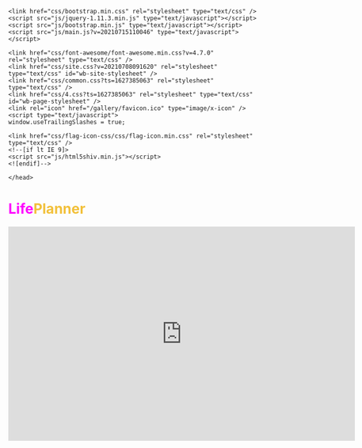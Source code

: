 
<!DOCTYPE html>
<html lang="en">
<head>
	<meta http-equiv="content-type" content="text/html; charset=utf-8" />
	<title>Request for an offer - 30SEC</title>
	<base href="https://nizath.com/" />
			<meta name="viewport" content="width=device-width, initial-scale=1" />
		<meta name="description" content="" />
	<meta name="keywords" content="" />
		<!-- Facebook Open Graph -->
	<meta property="og:title" content="Request for an offer - 30SEC" />
	<meta property="og:description" content="" />
	<meta property="og:image" content="" />
	<meta property="og:type" content="article" />
	<meta property="og:url" content="https://nizath.com/" />
	<!-- Facebook Open Graph end -->
		
	<link href="css/bootstrap.min.css" rel="stylesheet" type="text/css" />
	<script src="js/jquery-1.11.3.min.js" type="text/javascript"></script>
	<script src="js/bootstrap.min.js" type="text/javascript"></script>
	<script src="js/main.js?v=20210715110046" type="text/javascript"></script>

	<link href="css/font-awesome/font-awesome.min.css?v=4.7.0" rel="stylesheet" type="text/css" />
	<link href="css/site.css?v=20210708091620" rel="stylesheet" type="text/css" id="wb-site-stylesheet" />
	<link href="css/common.css?ts=1627385063" rel="stylesheet" type="text/css" />
	<link href="css/4.css?ts=1627385063" rel="stylesheet" type="text/css" id="wb-page-stylesheet" />
	<link rel="icon" href="/gallery/favicon.ico" type="image/x-icon" />
	<script type="text/javascript">
	window.useTrailingSlashes = true;
</script>
	
	<link href="css/flag-icon-css/css/flag-icon.min.css" rel="stylesheet" type="text/css" />	
	<!--[if lt IE 9]>
	<script src="js/html5shiv.min.js"></script>
	<![endif]-->

	</head>


<body class="site  " ><div class="root"><div class="vbox wb_container" id="wb_header">
	
<div id="wb_cs_row_1" class="wb-cs-row wb_cont_outer_rel"><div id="wb_cs_col_2" class="wb-cs-col"><div id="wb_element_instance6" class="wb_element wb_element_shape wb-cs-elem" data-plugin="Shape"><div class="wb-elm-ch-wrp"><div id="wb_cs_row_3" class="wb-cs-row"><div id="wb_element_instance7" class="wb_element wb_element_shape wb-cs-elem" data-plugin="Shape"><div class="wb-elm-ch-wrp"><div id="wb_cs_row_4" class="wb-cs-row"><div id="wb_element_instance5" class="wb_element wb_element_shape wb-cs-elem" data-plugin="Shape"><a class="wb_shp"></a></div><div class="wb-cs-clear"></div></div><div class="wb-cs-clear"></div></div><a class="wb_shp"></a></div><div class="wb-cs-clear"></div></div><div class="wb-cs-clear"></div></div><a class="wb_shp"></a></div></div><div class="wb-cs-clear"></div></div><div id="wb_cs_row_5" class="wb-cs-row"><div id="wb_cs_col_6" class="wb-cs-col"><div id="wb_element_instance3" class="wb_element wb_element_shape wb-cs-elem" data-plugin="Shape"><div class="wb-elm-ch-wrp"><div id="wb_cs_row_7" class="wb-cs-row"><div id="wb_cs_col_8" class="wb-cs-col"><div id="wb_element_instance4" class="wb_element wb_text_element wb-cs-elem" data-plugin="TextArea" style=" line-height: normal;"><h1 class="wb-stl-custom1" style="text-align: left;"><span style="color:rgba(255,0,255,1);">Life</span><span style="color:rgba(242,192,58,1);">Planner</span></h1>
</div></div><div class="wb-cs-clear"></div></div><div id="wb_cs_row_9" class="wb-cs-row"><div id="wb_cs_col_10" class="wb-cs-col"><div id="wb_element_instance2" class="wb_element wb_element_shape wb-cs-elem" data-plugin="Shape"><a href="" title="30SEC" class="wb_shp"></a></div></div><div class="wb-cs-clear"></div></div><div id="wb_cs_row_11" class="wb-cs-row"><div id="wb_cs_col_12" class="wb-cs-col"><div id="wb_element_instance1" class="wb_element wb-cs-elem" data-plugin="CustomHtml" style=" min-height: 0;"><div style="position: relative; float: left; width: 100%; clear: both;"><iframe width="700" height="433" seamless frameborder="0" scrolling="no" src="https://docs.google.com/spreadsheets/d/e/2PACX-1vTbMACbrLgf2ppfT2DrtgOHuWj4H6QkgIwOA-BBnY_kz_j5vvtLgRGRptkkEX5HX7ZksDCeWh7y-flI/pubchart?oid=1438612738&amp;format=interactive"></iframe><script type="text/javascript"> $(function() { var el = $("#wb_element_instance1"), elCont = el.children("div:first"), currH = null, lastH = null, func = null; setInterval(func = function() { currH = elCont.outerHeight(); if (lastH != currH) { lastH = currH; el.css("height", currH + "px"); window.applyModeAutoHeight(true); } }, 1000); func(); });</script></div></div></div><div class="wb-cs-clear"></div></div><div class="wb-cs-clear"></div></div><a class="wb_shp"></a></div></div><div id="wb_cs_col_13" class="wb-cs-col wb-cs-right"><div id="wb_element_instance0" class="wb_element wb-cs-elem" data-plugin="CustomHtml" style=""><div style="height: 100%;"><script samesite="None; Secure" src="https://static.landbot.io/landbot-3/landbot-3.0.0.js"></script><script>
  var myLandbot = new Landbot.Livechat({
    configUrl: 'https://chats.landbot.io/v3/H-962054-V8PSAF8WHSZ9DZ45/index.json',
  });
</script></div></div></div><div class="wb-cs-clear"></div></div><div id="wb_cs_row_14_wrp" class="wb_cont_inner_rel"><div id="wb_cs_row_14" class="wb-cs-row"></div><div class="wb-cs-clear"></div></div></div>
<div class="vbox wb_container" id="wb_main">
	
<div id="wb_cs_row_15" class="wb-cs-row wb_cont_outer_rel"><div id="wb_cs_col_16" class="wb-cs-col"><div id="wb_element_instance195" class="wb_element wb_element_shape wb-cs-elem" data-plugin="Shape"><div class="wb-elm-ch-wrp"><div id="wb_cs_row_17" class="wb-cs-row"><div id="wb_element_instance196" class="wb_element wb_element_shape wb-cs-elem" data-plugin="Shape"><div class="wb-elm-ch-wrp"><div id="wb_cs_row_18" class="wb-cs-row"><div id="wb_element_instance191" class="wb_element wb_element_picture wb-cs-elem" data-plugin="Picture" title="logo"><span style="background-image: url('gallery_gen/1d778e9a2d2d9be0d6857a2decde4900.svg');" data-original-width="1555.02" data-original-height="294.49"></span></div><div class="wb-cs-clear"></div></div><div class="wb-cs-clear"></div></div><a class="wb_shp"></a></div><div id="wb_element_instance194" class="wb_element wb_element_shape wb-cs-elem" data-plugin="Shape"><a class="wb_shp"></a></div><div class="wb-cs-clear"></div></div><div class="wb-cs-clear"></div></div><a class="wb_shp"></a></div></div><div class="wb-cs-clear"></div></div><div id="wb_cs_row_19_wrp" class="wb_cont_inner_rel"><div id="wb_cs_row_19" class="wb-cs-row auto-height2"><div id="wb_cs_col_20" class="wb-cs-col"><div id="wb_cs_row_21" class="wb-cs-row"><div id="wb_cs_col_22" class="wb-cs-col"><div id="wb_element_instance8" class="wb_element wb_text_element wb-cs-elem" data-plugin="TextArea" style=" line-height: normal;"><p class="wb-stl-custom17">
<span class="wb-stl-custom18"> Name and surname</span><span class="wb-stl-custom19">*</span><span class="wb-stl-custom18"><br></span></p></div></div><div class="wb-cs-clear"></div></div><div id="wb_cs_row_23" class="wb-cs-row"><div id="wb_cs_col_24" class="wb-cs-col"><div id="wb_element_instance9" class="wb_element wb_element_shape wb-cs-elem" data-plugin="Shape"><a class="wb_shp"></a></div></div><div class="wb-cs-clear"></div></div></div><div id="wb_cs_col_25" class="wb-cs-col"><div id="wb_cs_row_26" class="wb-cs-row"><div id="wb_cs_col_27" class="wb-cs-col"><div id="wb_element_instance10" class="wb_element wb_text_element wb-cs-elem" data-plugin="TextArea" style=" line-height: normal;"><p class="wb-stl-custom17">
<span class="wb-stl-custom18"> Company</span><span class="wb-stl-custom19">*</span><span class="wb-stl-custom18"><br></span></p></div></div><div class="wb-cs-clear"></div></div><div id="wb_cs_row_28" class="wb-cs-row"><div id="wb_cs_col_29" class="wb-cs-col"><div id="wb_element_instance11" class="wb_element wb_element_shape wb-cs-elem" data-plugin="Shape"><a class="wb_shp"></a></div></div><div class="wb-cs-clear"></div></div></div><div class="wb-cs-clear"></div></div><div class="wb-cs-clear"></div></div><div id="wb_cs_row_30" class="wb-cs-row"><div id="wb_cs_col_31" class="wb-cs-col"><div id="wb_element_instance12" class="wb_element wb_text_element wb-cs-elem" data-plugin="TextArea" style=" line-height: normal;"><p class="wb-stl-custom17">
<span class="wb-stl-custom18"> Phone</span><span class="wb-stl-custom19">*</span><span class="wb-stl-custom18"><br></span></p></div></div><div id="wb_cs_col_32" class="wb-cs-col"><div id="wb_element_instance14" class="wb_element wb_text_element wb-cs-elem" data-plugin="TextArea" style=" line-height: normal;"><p class="wb-stl-custom17">
<span class="wb-stl-custom18"> Email</span><span class="wb-stl-custom19">*</span><span class="wb-stl-custom18"><br></span></p></div></div><div class="wb-cs-clear"></div></div><div id="wb_cs_row_33" class="wb-cs-row auto-height"><div id="wb_cs_col_34" class="wb-cs-col"><div id="wb_element_instance13" class="wb_element wb_element_shape wb-cs-elem" data-plugin="Shape"><a class="wb_shp"></a></div></div><div id="wb_cs_col_35" class="wb-cs-col"><div id="wb_element_instance15" class="wb_element wb_element_shape wb-cs-elem" data-plugin="Shape"><a class="wb_shp"></a></div></div><div class="wb-cs-clear"></div></div><div id="wb_cs_row_36" class="wb-cs-row"><div id="wb_cs_col_37" class="wb-cs-col"><div id="wb_element_instance16" class="wb_element wb_text_element wb-cs-elem" data-plugin="TextArea" style=" line-height: normal;"><p class="wb-stl-custom17">
<span class="wb-stl-custom18"> Message<br></span></p></div></div><div class="wb-cs-clear"></div></div><div id="wb_cs_row_38" class="wb-cs-row"><div id="wb_cs_col_39" class="wb-cs-col"><div id="wb_element_instance17" class="wb_element wb_element_shape wb-cs-elem" data-plugin="Shape"><a class="wb_shp"></a></div></div><div class="wb-cs-clear"></div></div><div id="wb_cs_row_40" class="wb-cs-row"><div id="wb_cs_col_41" class="wb-cs-col"><div id="wb_element_instance18" class="wb_element wb-cs-elem" data-plugin="Button"><a class="wb_button"><span>Send a request</span></a></div></div><div class="wb-cs-clear"></div></div><div id="wb_cs_row_42" class="wb-cs-row wb_cont_outer_rel"><div id="wb_cs_col_43" class="wb-cs-col"><div id="wb_element_instance192" class="wb_element wb_element_shape wb-cs-elem" data-plugin="Shape"><div class="wb-elm-ch-wrp"><div id="wb_cs_row_44" class="wb-cs-row"><div id="wb_element_instance193" class="wb_element wb_element_picture wb-cs-elem" data-plugin="Picture" title="logo"><span style="background-image: url('gallery_gen/1d778e9a2d2d9be0d6857a2decde4900.svg');" data-original-width="1555.02" data-original-height="294.49"></span></div><div class="wb-cs-clear"></div></div><div class="wb-cs-clear"></div></div><a class="wb_shp"></a></div></div><div class="wb-cs-clear"></div></div><div id="wb_cs_row_45" class="wb-cs-row"><div id="wb_cs_col_46" class="wb-cs-col"><div id="wb_element_instance169" class="wb_element wb_element_picture wb-cs-elem" data-plugin="Picture" title="cloud"><img alt="cloud" src="gallery_gen/2507abc61ea35a0b4d9a9d36bb68f4e5.png" data-original-width="248" data-original-height="125"></div></div><div id="wb_cs_col_47" class="wb-cs-col"><div id="wb_cs_row_48" class="wb-cs-row auto-height"><div id="wb_cs_col_49" class="wb-cs-col"><div id="wb_element_instance86" class="wb_element wb_element_shape wb-cs-elem" data-plugin="Shape"><div class="wb-elm-ch-wrp"><div id="wb_cs_row_50" class="wb-cs-row"><div id="wb_cs_col_51" class="wb-cs-col"><div id="wb_element_instance98" class="wb_element wb_element_shape wb-cs-elem" data-plugin="Shape"><div class="wb-elm-ch-wrp"><div id="wb_cs_row_52" class="wb-cs-row"><div id="wb_cs_col_53" class="wb-cs-col"><div id="wb_element_instance113" class="wb_element wb_element_shape wb-cs-elem" data-plugin="Shape"><a class="wb_shp"></a></div></div><div class="wb-cs-clear"></div></div><div class="wb-cs-clear"></div></div><a class="wb_shp"></a></div></div><div class="wb-cs-clear"></div></div><div class="wb-cs-clear"></div></div><a class="wb_shp"></a></div></div><div id="wb_cs_col_54" class="wb-cs-col"><div id="wb_element_instance134" class="wb_element wb_element_shape wb-cs-elem" data-plugin="Shape"><a class="wb_shp"></a></div></div><div class="wb-cs-clear"></div></div></div><div id="wb_cs_col_55" class="wb-cs-col"><div id="wb_cs_row_56" class="wb-cs-row auto-height"><div id="wb_cs_col_57" class="wb-cs-col"><div id="wb_element_instance45" class="wb_element wb_element_shape wb-cs-elem" data-plugin="Shape"><a class="wb_shp"></a></div></div><div id="wb_cs_col_58" class="wb-cs-col"><div id="wb_element_instance95" class="wb_element wb_element_shape wb-cs-elem" data-plugin="Shape"><a class="wb_shp"></a></div></div><div class="wb-cs-clear"></div></div></div><div id="wb_cs_col_59" class="wb-cs-col"><div id="wb_cs_row_60" class="wb-cs-row auto-height"><div id="wb_cs_col_61" class="wb-cs-col"><div id="wb_element_instance150" class="wb_element wb_element_shape wb-cs-elem" data-plugin="Shape"><a class="wb_shp"></a></div></div><div id="wb_cs_col_62" class="wb-cs-col"><div id="wb_element_instance156" class="wb_element wb_element_shape wb-cs-elem" data-plugin="Shape"><a class="wb_shp"></a></div></div><div class="wb-cs-clear"></div></div></div><div id="wb_cs_col_63" class="wb-cs-col"><div id="wb_cs_row_64" class="wb-cs-row auto-height"><div id="wb_cs_col_65" class="wb-cs-col"><div id="wb_element_instance33" class="wb_element wb_element_shape wb-cs-elem" data-plugin="Shape"><a class="wb_shp"></a></div></div><div id="wb_cs_col_66" class="wb-cs-col"><div id="wb_element_instance137" class="wb_element wb_element_shape wb-cs-elem" data-plugin="Shape"><a class="wb_shp"></a></div></div><div class="wb-cs-clear"></div></div></div><div id="wb_cs_col_67" class="wb-cs-col"><div id="wb_cs_row_68" class="wb-cs-row auto-height"><div id="wb_cs_col_69" class="wb-cs-col"><div id="wb_element_instance97" class="wb_element wb_element_shape wb-cs-elem" data-plugin="Shape"><a class="wb_shp"></a></div></div><div id="wb_cs_col_70" class="wb-cs-col"><div id="wb_element_instance78" class="wb_element wb_element_shape wb-cs-elem" data-plugin="Shape"><div class="wb-elm-ch-wrp"><div id="wb_cs_row_71" class="wb-cs-row"><div id="wb_cs_col_72" class="wb-cs-col"><div id="wb_element_instance129" class="wb_element wb_element_shape wb-cs-elem" data-plugin="Shape"><div class="wb-elm-ch-wrp"><div id="wb_cs_row_73" class="wb-cs-row"><div id="wb_cs_col_74" class="wb-cs-col"><div id="wb_element_instance133" class="wb_element wb_element_shape wb-cs-elem" data-plugin="Shape"><a class="wb_shp"></a></div></div><div class="wb-cs-clear"></div></div><div class="wb-cs-clear"></div></div><a class="wb_shp"></a></div></div><div class="wb-cs-clear"></div></div><div class="wb-cs-clear"></div></div><a class="wb_shp"></a></div></div><div class="wb-cs-clear"></div></div></div><div id="wb_cs_col_75" class="wb-cs-col"><div id="wb_cs_row_76" class="wb-cs-row"><div id="wb_cs_col_77" class="wb-cs-col"><div id="wb_element_instance143" class="wb_element wb_element_shape wb-cs-elem" data-plugin="Shape"><a class="wb_shp"></a></div></div><div class="wb-cs-clear"></div></div><div id="wb_cs_row_78" class="wb-cs-row"><div id="wb_cs_col_79" class="wb-cs-col"><div id="wb_element_instance56" class="wb_element wb_element_shape wb-cs-elem" data-plugin="Shape"><a class="wb_shp"></a></div></div><div class="wb-cs-clear"></div></div></div><div id="wb_cs_col_80" class="wb-cs-col"><div id="wb_cs_row_81" class="wb-cs-row"><div id="wb_cs_col_82" class="wb-cs-col"><div id="wb_element_instance132" class="wb_element wb_element_shape wb-cs-elem" data-plugin="Shape"><div class="wb-elm-ch-wrp"><div id="wb_cs_row_83" class="wb-cs-row"><div id="wb_cs_col_84" class="wb-cs-col"><div id="wb_element_instance163" class="wb_element wb_element_shape wb-cs-elem" data-plugin="Shape"><a class="wb_shp"></a></div></div><div class="wb-cs-clear"></div></div><div class="wb-cs-clear"></div></div><a class="wb_shp"></a></div></div><div id="wb_cs_col_85" class="wb-cs-col"><div id="wb_element_instance20" class="wb_element wb_element_shape wb-cs-elem" data-plugin="Shape"><div class="wb-elm-ch-wrp"><div id="wb_cs_row_86" class="wb-cs-row"><div id="wb_cs_col_87" class="wb-cs-col"><div id="wb_element_instance87" class="wb_element wb_element_shape wb-cs-elem" data-plugin="Shape"><a class="wb_shp"></a></div></div><div class="wb-cs-clear"></div></div><div class="wb-cs-clear"></div></div><a class="wb_shp"></a></div></div><div class="wb-cs-clear"></div></div></div><div id="wb_cs_col_88" class="wb-cs-col"><div id="wb_cs_row_89" class="wb-cs-row auto-height"><div id="wb_cs_col_90" class="wb-cs-col"><div id="wb_element_instance152" class="wb_element wb_element_shape wb-cs-elem" data-plugin="Shape"><a class="wb_shp"></a></div></div><div id="wb_cs_col_91" class="wb-cs-col"><div id="wb_element_instance70" class="wb_element wb_element_shape wb-cs-elem" data-plugin="Shape"><a class="wb_shp"></a></div></div><div class="wb-cs-clear"></div></div></div><div id="wb_cs_col_92" class="wb-cs-col"><div id="wb_element_instance76" class="wb_element wb_element_shape wb-cs-elem" data-plugin="Shape"><a class="wb_shp"></a></div></div><div id="wb_cs_col_93" class="wb-cs-col"><div id="wb_cs_row_94" class="wb-cs-row auto-height"><div id="wb_cs_col_95" class="wb-cs-col"><div id="wb_element_instance139" class="wb_element wb_element_shape wb-cs-elem" data-plugin="Shape"><a class="wb_shp"></a></div></div><div id="wb_cs_col_96" class="wb-cs-col"><div id="wb_element_instance104" class="wb_element wb_element_shape wb-cs-elem" data-plugin="Shape"><a class="wb_shp"></a></div></div><div class="wb-cs-clear"></div></div></div><div id="wb_cs_col_97" class="wb-cs-col"><div id="wb_cs_row_98" class="wb-cs-row"><div id="wb_cs_col_99" class="wb-cs-col"><div id="wb_element_instance82" class="wb_element wb_element_shape wb-cs-elem" data-plugin="Shape"><a class="wb_shp"></a></div></div><div class="wb-cs-clear"></div></div><div id="wb_cs_row_100" class="wb-cs-row"><div id="wb_cs_col_101" class="wb-cs-col"><div id="wb_element_instance36" class="wb_element wb_element_shape wb-cs-elem" data-plugin="Shape"><a class="wb_shp"></a></div></div><div class="wb-cs-clear"></div></div></div><div id="wb_cs_col_102" class="wb-cs-col"><div id="wb_cs_row_103" class="wb-cs-row auto-height"><div id="wb_cs_col_104" class="wb-cs-col"><div id="wb_element_instance26" class="wb_element wb_element_shape wb-cs-elem" data-plugin="Shape"><div class="wb-elm-ch-wrp"><div id="wb_cs_row_105" class="wb-cs-row"><div id="wb_cs_col_106" class="wb-cs-col"><div id="wb_element_instance118" class="wb_element wb_element_shape wb-cs-elem" data-plugin="Shape"><a class="wb_shp"></a></div></div><div class="wb-cs-clear"></div></div><div class="wb-cs-clear"></div></div><a class="wb_shp"></a></div></div><div id="wb_cs_col_107" class="wb-cs-col"><div id="wb_element_instance124" class="wb_element wb_element_shape wb-cs-elem" data-plugin="Shape"><a class="wb_shp"></a></div></div><div class="wb-cs-clear"></div></div></div><div id="wb_cs_col_108" class="wb-cs-col"><div id="wb_cs_row_109" class="wb-cs-row auto-height"><div id="wb_cs_col_110" class="wb-cs-col"><div id="wb_element_instance74" class="wb_element wb_element_shape wb-cs-elem" data-plugin="Shape"><a class="wb_shp"></a></div></div><div id="wb_cs_col_111" class="wb-cs-col"><div id="wb_element_instance32" class="wb_element wb_element_shape wb-cs-elem" data-plugin="Shape"><a class="wb_shp"></a></div></div><div class="wb-cs-clear"></div></div></div><div id="wb_cs_col_112" class="wb-cs-col"><div id="wb_element_instance25" class="wb_element wb_element_shape wb-cs-elem" data-plugin="Shape"><a class="wb_shp"></a></div></div><div id="wb_cs_col_113" class="wb-cs-col"><div id="wb_cs_row_114" class="wb-cs-row auto-height"><div id="wb_cs_col_115" class="wb-cs-col"><div id="wb_element_instance164" class="wb_element wb_element_shape wb-cs-elem" data-plugin="Shape"><a class="wb_shp"></a></div></div><div id="wb_cs_col_116" class="wb-cs-col"><div id="wb_element_instance72" class="wb_element wb_element_shape wb-cs-elem" data-plugin="Shape"><div class="wb-elm-ch-wrp"><div id="wb_cs_row_117" class="wb-cs-row"><div id="wb_cs_col_118" class="wb-cs-col"><div id="wb_element_instance151" class="wb_element wb_element_shape wb-cs-elem" data-plugin="Shape"><a class="wb_shp"></a></div></div><div class="wb-cs-clear"></div></div><div class="wb-cs-clear"></div></div><a class="wb_shp"></a></div></div><div class="wb-cs-clear"></div></div></div><div id="wb_cs_col_119" class="wb-cs-col"><div id="wb_element_instance60" class="wb_element wb_element_shape wb-cs-elem" data-plugin="Shape"><a class="wb_shp"></a></div></div><div id="wb_cs_col_120" class="wb-cs-col"><div id="wb_cs_row_121" class="wb-cs-row auto-height"><div id="wb_cs_col_122" class="wb-cs-col"><div id="wb_element_instance166" class="wb_element wb_element_shape wb-cs-elem" data-plugin="Shape"><a class="wb_shp"></a></div></div><div id="wb_cs_col_123" class="wb-cs-col"><div id="wb_element_instance162" class="wb_element wb_element_shape wb-cs-elem" data-plugin="Shape"><a class="wb_shp"></a></div></div><div class="wb-cs-clear"></div></div></div><div id="wb_cs_col_124" class="wb-cs-col"><div id="wb_cs_row_125" class="wb-cs-row auto-height"><div id="wb_cs_col_126" class="wb-cs-col"><div id="wb_element_instance42" class="wb_element wb_element_shape wb-cs-elem" data-plugin="Shape"><a class="wb_shp"></a></div></div><div id="wb_cs_col_127" class="wb-cs-col"><div id="wb_element_instance58" class="wb_element wb_element_shape wb-cs-elem" data-plugin="Shape"><div class="wb-elm-ch-wrp"><div id="wb_cs_row_128" class="wb-cs-row"><div id="wb_cs_col_129" class="wb-cs-col"><div id="wb_element_instance85" class="wb_element wb_element_shape wb-cs-elem" data-plugin="Shape"><div class="wb-elm-ch-wrp"><div id="wb_cs_row_130" class="wb-cs-row"><div id="wb_cs_col_131" class="wb-cs-col"><div id="wb_element_instance142" class="wb_element wb_element_shape wb-cs-elem" data-plugin="Shape"><a class="wb_shp"></a></div></div><div class="wb-cs-clear"></div></div><div class="wb-cs-clear"></div></div><a class="wb_shp"></a></div></div><div class="wb-cs-clear"></div></div><div class="wb-cs-clear"></div></div><a class="wb_shp"></a></div></div><div class="wb-cs-clear"></div></div></div><div id="wb_cs_col_132" class="wb-cs-col"><div id="wb_cs_row_133" class="wb-cs-row auto-height"><div id="wb_cs_col_134" class="wb-cs-col"><div id="wb_element_instance31" class="wb_element wb_element_shape wb-cs-elem" data-plugin="Shape"><a class="wb_shp"></a></div></div><div id="wb_cs_col_135" class="wb-cs-col"><div id="wb_element_instance21" class="wb_element wb_element_shape wb-cs-elem" data-plugin="Shape"><a class="wb_shp"></a></div></div><div class="wb-cs-clear"></div></div></div><div id="wb_cs_col_136" class="wb-cs-col"><div id="wb_cs_row_137" class="wb-cs-row"><div id="wb_cs_col_138" class="wb-cs-col"><div id="wb_element_instance92" class="wb_element wb_element_shape wb-cs-elem" data-plugin="Shape"><div class="wb-elm-ch-wrp"><div id="wb_cs_row_139" class="wb-cs-row"><div id="wb_cs_col_140" class="wb-cs-col"><div id="wb_element_instance153" class="wb_element wb_element_shape wb-cs-elem" data-plugin="Shape"><a class="wb_shp"></a></div></div><div class="wb-cs-clear"></div></div><div class="wb-cs-clear"></div></div><a class="wb_shp"></a></div></div><div class="wb-cs-clear"></div></div><div id="wb_cs_row_141" class="wb-cs-row"><div id="wb_cs_col_142" class="wb-cs-col"><div id="wb_element_instance115" class="wb_element wb_element_shape wb-cs-elem" data-plugin="Shape"><a class="wb_shp"></a></div></div><div class="wb-cs-clear"></div></div></div><div id="wb_cs_col_143" class="wb-cs-col"><div id="wb_cs_row_144" class="wb-cs-row auto-height"><div id="wb_cs_col_145" class="wb-cs-col"><div id="wb_element_instance50" class="wb_element wb_element_shape wb-cs-elem" data-plugin="Shape"><a class="wb_shp"></a></div></div><div id="wb_cs_col_146" class="wb-cs-col"><div id="wb_element_instance88" class="wb_element wb_element_shape wb-cs-elem" data-plugin="Shape"><div class="wb-elm-ch-wrp"><div id="wb_cs_row_147" class="wb-cs-row"><div id="wb_cs_col_148" class="wb-cs-col"><div id="wb_element_instance123" class="wb_element wb_element_shape wb-cs-elem" data-plugin="Shape"><a class="wb_shp"></a></div></div><div class="wb-cs-clear"></div></div><div class="wb-cs-clear"></div></div><a class="wb_shp"></a></div></div><div class="wb-cs-clear"></div></div></div><div id="wb_cs_col_149" class="wb-cs-col"><div id="wb_cs_row_150" class="wb-cs-row auto-height"><div id="wb_cs_col_151" class="wb-cs-col"><div id="wb_element_instance161" class="wb_element wb_element_shape wb-cs-elem" data-plugin="Shape"><a class="wb_shp"></a></div></div><div id="wb_cs_col_152" class="wb-cs-col"><div id="wb_element_instance43" class="wb_element wb_element_shape wb-cs-elem" data-plugin="Shape"><a class="wb_shp"></a></div></div><div class="wb-cs-clear"></div></div></div><div id="wb_cs_col_153" class="wb-cs-col"><div id="wb_cs_row_154" class="wb-cs-row auto-height"><div id="wb_cs_col_155" class="wb-cs-col"><div id="wb_element_instance79" class="wb_element wb_element_shape wb-cs-elem" data-plugin="Shape"><div class="wb-elm-ch-wrp"><div id="wb_cs_row_156" class="wb-cs-row"><div id="wb_cs_col_157" class="wb-cs-col"><div id="wb_element_instance157" class="wb_element wb_element_shape wb-cs-elem" data-plugin="Shape"><a class="wb_shp"></a></div></div><div class="wb-cs-clear"></div></div><div class="wb-cs-clear"></div></div><a class="wb_shp"></a></div></div><div id="wb_cs_col_158" class="wb-cs-col"><div id="wb_element_instance62" class="wb_element wb_element_shape wb-cs-elem" data-plugin="Shape"><div class="wb-elm-ch-wrp"><div id="wb_cs_row_159" class="wb-cs-row"><div id="wb_cs_col_160" class="wb-cs-col"><div id="wb_element_instance146" class="wb_element wb_element_shape wb-cs-elem" data-plugin="Shape"><a class="wb_shp"></a></div></div><div class="wb-cs-clear"></div></div><div class="wb-cs-clear"></div></div><a class="wb_shp"></a></div></div><div class="wb-cs-clear"></div></div></div><div id="wb_cs_col_161" class="wb-cs-col"><div id="wb_cs_row_162" class="wb-cs-row"><div id="wb_cs_col_163" class="wb-cs-col"><div id="wb_element_instance27" class="wb_element wb_element_shape wb-cs-elem" data-plugin="Shape"><a class="wb_shp"></a></div></div><div id="wb_cs_col_164" class="wb-cs-col"><div id="wb_element_instance57" class="wb_element wb_element_shape wb-cs-elem" data-plugin="Shape"><a class="wb_shp"></a></div></div><div class="wb-cs-clear"></div></div></div><div id="wb_cs_col_165" class="wb-cs-col"><div id="wb_cs_row_166" class="wb-cs-row auto-height"><div id="wb_cs_col_167" class="wb-cs-col"><div id="wb_element_instance103" class="wb_element wb_element_shape wb-cs-elem" data-plugin="Shape"><div class="wb-elm-ch-wrp"><div id="wb_cs_row_168" class="wb-cs-row"><div id="wb_cs_col_169" class="wb-cs-col"><div id="wb_element_instance147" class="wb_element wb_element_shape wb-cs-elem" data-plugin="Shape"><a class="wb_shp"></a></div></div><div class="wb-cs-clear"></div></div><div class="wb-cs-clear"></div></div><a class="wb_shp"></a></div></div><div id="wb_cs_col_170" class="wb-cs-col"><div id="wb_element_instance41" class="wb_element wb_element_shape wb-cs-elem" data-plugin="Shape"><div class="wb-elm-ch-wrp"><div id="wb_cs_row_171" class="wb-cs-row"><div id="wb_cs_col_172" class="wb-cs-col"><div id="wb_element_instance54" class="wb_element wb_element_shape wb-cs-elem" data-plugin="Shape"><div class="wb-elm-ch-wrp"><div id="wb_cs_row_173" class="wb-cs-row"><div id="wb_cs_col_174" class="wb-cs-col"><div id="wb_element_instance138" class="wb_element wb_element_shape wb-cs-elem" data-plugin="Shape"><div class="wb-elm-ch-wrp"><div id="wb_cs_row_175" class="wb-cs-row"><div id="wb_cs_col_176" class="wb-cs-col"><div id="wb_element_instance165" class="wb_element wb_element_shape wb-cs-elem" data-plugin="Shape"><a class="wb_shp"></a></div></div><div class="wb-cs-clear"></div></div><div class="wb-cs-clear"></div></div><a class="wb_shp"></a></div></div><div class="wb-cs-clear"></div></div><div class="wb-cs-clear"></div></div><a class="wb_shp"></a></div></div><div class="wb-cs-clear"></div></div><div class="wb-cs-clear"></div></div><a class="wb_shp"></a></div></div><div class="wb-cs-clear"></div></div></div><div id="wb_cs_col_177" class="wb-cs-col"><div id="wb_cs_row_178" class="wb-cs-row auto-height"><div id="wb_cs_col_179" class="wb-cs-col"><div id="wb_element_instance29" class="wb_element wb_element_shape wb-cs-elem" data-plugin="Shape"><a class="wb_shp"></a></div></div><div id="wb_cs_col_180" class="wb-cs-col"><div id="wb_element_instance80" class="wb_element wb_element_shape wb-cs-elem" data-plugin="Shape"><a class="wb_shp"></a></div></div><div class="wb-cs-clear"></div></div></div><div id="wb_cs_col_181" class="wb-cs-col"><div id="wb_element_instance61" class="wb_element wb_element_shape wb-cs-elem" data-plugin="Shape"><a class="wb_shp"></a></div></div><div id="wb_cs_col_182" class="wb-cs-col"><div id="wb_cs_row_183" class="wb-cs-row auto-height"><div id="wb_cs_col_184" class="wb-cs-col"><div id="wb_element_instance23" class="wb_element wb_element_shape wb-cs-elem" data-plugin="Shape"><div class="wb-elm-ch-wrp"><div id="wb_cs_row_185" class="wb-cs-row"><div id="wb_cs_col_186" class="wb-cs-col"><div id="wb_element_instance117" class="wb_element wb_element_shape wb-cs-elem" data-plugin="Shape"><a class="wb_shp"></a></div></div><div class="wb-cs-clear"></div></div><div class="wb-cs-clear"></div></div><a class="wb_shp"></a></div></div><div id="wb_cs_col_187" class="wb-cs-col"><div id="wb_element_instance107" class="wb_element wb_element_shape wb-cs-elem" data-plugin="Shape"><div class="wb-elm-ch-wrp"><div id="wb_cs_row_188" class="wb-cs-row"><div id="wb_cs_col_189" class="wb-cs-col"><div id="wb_element_instance127" class="wb_element wb_element_shape wb-cs-elem" data-plugin="Shape"><a class="wb_shp"></a></div></div><div class="wb-cs-clear"></div></div><div class="wb-cs-clear"></div></div><a class="wb_shp"></a></div></div><div class="wb-cs-clear"></div></div></div><div id="wb_cs_col_190" class="wb-cs-col"><div id="wb_cs_row_191" class="wb-cs-row"><div id="wb_cs_col_192" class="wb-cs-col"><div id="wb_element_instance34" class="wb_element wb_element_shape wb-cs-elem" data-plugin="Shape"><div class="wb-elm-ch-wrp"><div id="wb_cs_row_193" class="wb-cs-row"><div id="wb_cs_col_194" class="wb-cs-col"><div id="wb_element_instance100" class="wb_element wb_element_shape wb-cs-elem" data-plugin="Shape"><div class="wb-elm-ch-wrp"><div id="wb_cs_row_195" class="wb-cs-row"><div id="wb_cs_col_196" class="wb-cs-col"><div id="wb_element_instance119" class="wb_element wb_element_shape wb-cs-elem" data-plugin="Shape"><a class="wb_shp"></a></div></div><div class="wb-cs-clear"></div></div><div class="wb-cs-clear"></div></div><a class="wb_shp"></a></div></div><div class="wb-cs-clear"></div></div><div class="wb-cs-clear"></div></div><a class="wb_shp"></a></div></div><div id="wb_cs_col_197" class="wb-cs-col"><div id="wb_element_instance69" class="wb_element wb_element_shape wb-cs-elem" data-plugin="Shape"><div class="wb-elm-ch-wrp"><div id="wb_cs_row_198" class="wb-cs-row"><div id="wb_cs_col_199" class="wb-cs-col"><div id="wb_element_instance101" class="wb_element wb_element_shape wb-cs-elem" data-plugin="Shape"><a class="wb_shp"></a></div></div><div class="wb-cs-clear"></div></div><div class="wb-cs-clear"></div></div><a class="wb_shp"></a></div></div><div class="wb-cs-clear"></div></div></div><div id="wb_cs_col_200" class="wb-cs-col"><div id="wb_cs_row_201" class="wb-cs-row auto-height"><div id="wb_cs_col_202" class="wb-cs-col"><div id="wb_element_instance39" class="wb_element wb_element_shape wb-cs-elem" data-plugin="Shape"><div class="wb-elm-ch-wrp"><div id="wb_cs_row_203" class="wb-cs-row"><div id="wb_cs_col_204" class="wb-cs-col"><div id="wb_element_instance96" class="wb_element wb_element_shape wb-cs-elem" data-plugin="Shape"><a class="wb_shp"></a></div></div><div class="wb-cs-clear"></div></div><div class="wb-cs-clear"></div></div><a class="wb_shp"></a></div></div><div id="wb_cs_col_205" class="wb-cs-col"><div id="wb_element_instance99" class="wb_element wb_element_shape wb-cs-elem" data-plugin="Shape"><div class="wb-elm-ch-wrp"><div id="wb_cs_row_206" class="wb-cs-row"><div id="wb_cs_col_207" class="wb-cs-col"><div id="wb_element_instance121" class="wb_element wb_element_shape wb-cs-elem" data-plugin="Shape"><a class="wb_shp"></a></div></div><div class="wb-cs-clear"></div></div><div class="wb-cs-clear"></div></div><a class="wb_shp"></a></div></div><div class="wb-cs-clear"></div></div></div><div id="wb_cs_col_208" class="wb-cs-col"><div id="wb_cs_row_209" class="wb-cs-row auto-height"><div id="wb_cs_col_210" class="wb-cs-col"><div id="wb_element_instance22" class="wb_element wb_element_shape wb-cs-elem" data-plugin="Shape"><div class="wb-elm-ch-wrp"><div id="wb_cs_row_211" class="wb-cs-row"><div id="wb_cs_col_212" class="wb-cs-col"><div id="wb_element_instance136" class="wb_element wb_element_shape wb-cs-elem" data-plugin="Shape"><a class="wb_shp"></a></div></div><div class="wb-cs-clear"></div></div><div class="wb-cs-clear"></div></div><a class="wb_shp"></a></div></div><div id="wb_cs_col_213" class="wb-cs-col"><div id="wb_element_instance51" class="wb_element wb_element_shape wb-cs-elem" data-plugin="Shape"><div class="wb-elm-ch-wrp"><div id="wb_cs_row_214" class="wb-cs-row"><div id="wb_cs_col_215" class="wb-cs-col"><div id="wb_element_instance90" class="wb_element wb_element_shape wb-cs-elem" data-plugin="Shape"><div class="wb-elm-ch-wrp"><div id="wb_cs_row_216" class="wb-cs-row"><div id="wb_cs_col_217" class="wb-cs-col"><div id="wb_element_instance159" class="wb_element wb_element_shape wb-cs-elem" data-plugin="Shape"><a class="wb_shp"></a></div></div><div class="wb-cs-clear"></div></div><div class="wb-cs-clear"></div></div><a class="wb_shp"></a></div></div><div class="wb-cs-clear"></div></div><div class="wb-cs-clear"></div></div><a class="wb_shp"></a></div></div><div class="wb-cs-clear"></div></div></div><div id="wb_cs_col_218" class="wb-cs-col"><div id="wb_cs_row_219" class="wb-cs-row"><div id="wb_cs_col_220" class="wb-cs-col"><div id="wb_element_instance73" class="wb_element wb_element_shape wb-cs-elem" data-plugin="Shape"><div class="wb-elm-ch-wrp"><div id="wb_cs_row_221" class="wb-cs-row"><div id="wb_cs_col_222" class="wb-cs-col"><div id="wb_element_instance168" class="wb_element wb_element_shape wb-cs-elem" data-plugin="Shape"><a class="wb_shp"></a></div></div><div class="wb-cs-clear"></div></div><div class="wb-cs-clear"></div></div><a class="wb_shp"></a></div></div><div id="wb_cs_col_223" class="wb-cs-col"><div id="wb_element_instance91" class="wb_element wb_element_shape wb-cs-elem" data-plugin="Shape"><div class="wb-elm-ch-wrp"><div id="wb_cs_row_224" class="wb-cs-row"><div id="wb_cs_col_225" class="wb-cs-col"><div id="wb_element_instance94" class="wb_element wb_element_shape wb-cs-elem" data-plugin="Shape"><a class="wb_shp"></a></div></div><div class="wb-cs-clear"></div></div><div class="wb-cs-clear"></div></div><a class="wb_shp"></a></div></div><div class="wb-cs-clear"></div></div></div><div id="wb_cs_col_226" class="wb-cs-col"><div id="wb_cs_row_227" class="wb-cs-row"><div id="wb_cs_col_228" class="wb-cs-col"><div id="wb_element_instance44" class="wb_element wb_element_shape wb-cs-elem" data-plugin="Shape"><a class="wb_shp"></a></div></div><div class="wb-cs-clear"></div></div><div id="wb_cs_row_229" class="wb-cs-row"><div id="wb_cs_col_230" class="wb-cs-col"><div id="wb_element_instance24" class="wb_element wb_element_shape wb-cs-elem" data-plugin="Shape"><a class="wb_shp"></a></div></div><div class="wb-cs-clear"></div></div></div><div id="wb_cs_col_231" class="wb-cs-col"><div id="wb_element_instance71" class="wb_element wb_element_shape wb-cs-elem" data-plugin="Shape"><a class="wb_shp"></a></div></div><div id="wb_cs_col_232" class="wb-cs-col"><div id="wb_cs_row_233" class="wb-cs-row auto-height"><div id="wb_cs_col_234" class="wb-cs-col"><div id="wb_element_instance122" class="wb_element wb_element_shape wb-cs-elem" data-plugin="Shape"><a class="wb_shp"></a></div></div><div id="wb_cs_col_235" class="wb-cs-col"><div id="wb_element_instance131" class="wb_element wb_element_shape wb-cs-elem" data-plugin="Shape"><a class="wb_shp"></a></div></div><div class="wb-cs-clear"></div></div></div><div id="wb_cs_col_236" class="wb-cs-col"><div id="wb_cs_row_237" class="wb-cs-row auto-height"><div id="wb_cs_col_238" class="wb-cs-col"><div id="wb_element_instance128" class="wb_element wb_element_shape wb-cs-elem" data-plugin="Shape"><a class="wb_shp"></a></div></div><div id="wb_cs_col_239" class="wb-cs-col"><div id="wb_element_instance30" class="wb_element wb_element_shape wb-cs-elem" data-plugin="Shape"><div class="wb-elm-ch-wrp"><div id="wb_cs_row_240" class="wb-cs-row"><div id="wb_cs_col_241" class="wb-cs-col"><div id="wb_element_instance89" class="wb_element wb_element_shape wb-cs-elem" data-plugin="Shape"><a class="wb_shp"></a></div></div><div class="wb-cs-clear"></div></div><div class="wb-cs-clear"></div></div><a class="wb_shp"></a></div></div><div class="wb-cs-clear"></div></div></div><div id="wb_cs_col_242" class="wb-cs-col"><div id="wb_cs_row_243" class="wb-cs-row auto-height"><div id="wb_cs_col_244" class="wb-cs-col"><div id="wb_element_instance59" class="wb_element wb_element_shape wb-cs-elem" data-plugin="Shape"><div class="wb-elm-ch-wrp"><div id="wb_cs_row_245" class="wb-cs-row"><div id="wb_cs_col_246" class="wb-cs-col"><div id="wb_element_instance130" class="wb_element wb_element_shape wb-cs-elem" data-plugin="Shape"><a class="wb_shp"></a></div></div><div class="wb-cs-clear"></div></div><div class="wb-cs-clear"></div></div><a class="wb_shp"></a></div></div><div id="wb_cs_col_247" class="wb-cs-col"><div id="wb_element_instance93" class="wb_element wb_element_shape wb-cs-elem" data-plugin="Shape"><a class="wb_shp"></a></div></div><div class="wb-cs-clear"></div></div></div><div id="wb_cs_col_248" class="wb-cs-col"><div id="wb_element_instance110" class="wb_element wb_element_shape wb-cs-elem" data-plugin="Shape"><a class="wb_shp"></a></div></div><div class="wb-cs-clear"></div></div><div id="wb_cs_row_249" class="wb-cs-row"><div id="wb_cs_col_250" class="wb-cs-col"><div id="wb_element_instance170" class="wb_element wb_element_picture wb-cs-elem" data-plugin="Picture" title="umbrella"><img alt="umbrella" src="gallery_gen/d328b5347e8001286bb75fa29beed3db.png" data-original-width="610" data-original-height="578"><div class="wb-elm-ch-wrp"><div id="wb_cs_row_251" class="wb-cs-row"><div id="wb_cs_col_252" class="wb-cs-col"><div id="wb_element_instance171" class="wb_element wb_text_element wb-cs-elem" data-plugin="TextArea" style=" line-height: normal;"><h3 class="wb-stl-custom7">In the virtual universe <br></h3></div></div><div class="wb-cs-clear"></div></div><div id="wb_cs_row_253" class="wb-cs-row"><div id="wb_cs_col_254" class="wb-cs-col"><div id="wb_element_instance172" class="wb_element wb_text_element wb-cs-elem" data-plugin="TextArea" style=" line-height: normal;"><h3 class="wb-stl-custom7">
- you can be safe.</h3></div></div><div class="wb-cs-clear"></div></div><div class="wb-cs-clear"></div></div></div></div><div id="wb_cs_col_255" class="wb-cs-col"><div id="wb_element_instance167" class="wb_element wb_element_shape wb-cs-elem" data-plugin="Shape"><a class="wb_shp"></a></div></div><div id="wb_cs_col_256" class="wb-cs-col"><div id="wb_element_instance112" class="wb_element wb_element_shape wb-cs-elem" data-plugin="Shape"><a class="wb_shp"></a></div></div><div id="wb_cs_col_257" class="wb-cs-col"><div id="wb_element_instance144" class="wb_element wb_element_shape wb-cs-elem" data-plugin="Shape"><a class="wb_shp"></a></div></div><div id="wb_cs_col_258" class="wb-cs-col"><div id="wb_cs_row_259" class="wb-cs-row"><div id="wb_cs_col_260" class="wb-cs-col"><div id="wb_element_instance155" class="wb_element wb_element_shape wb-cs-elem" data-plugin="Shape"><a class="wb_shp"></a></div></div><div class="wb-cs-clear"></div></div><div id="wb_cs_row_261" class="wb-cs-row"><div id="wb_cs_col_262" class="wb-cs-col"><div id="wb_element_instance66" class="wb_element wb_element_shape wb-cs-elem" data-plugin="Shape"><a class="wb_shp"></a></div></div><div class="wb-cs-clear"></div></div></div><div id="wb_cs_col_263" class="wb-cs-col"><div id="wb_element_instance38" class="wb_element wb_element_shape wb-cs-elem" data-plugin="Shape"><a class="wb_shp"></a></div></div><div id="wb_cs_col_264" class="wb-cs-col"><div id="wb_cs_row_265" class="wb-cs-row"><div id="wb_cs_col_266" class="wb-cs-col"><div id="wb_element_instance160" class="wb_element wb_element_shape wb-cs-elem" data-plugin="Shape"><a class="wb_shp"></a></div></div><div class="wb-cs-clear"></div></div><div id="wb_cs_row_267" class="wb-cs-row"><div id="wb_cs_col_268" class="wb-cs-col"><div id="wb_element_instance148" class="wb_element wb_element_shape wb-cs-elem" data-plugin="Shape"><a class="wb_shp"></a></div></div><div class="wb-cs-clear"></div></div></div><div id="wb_cs_col_269" class="wb-cs-col"><div id="wb_element_instance64" class="wb_element wb_element_shape wb-cs-elem" data-plugin="Shape"><a class="wb_shp"></a></div></div><div id="wb_cs_col_270" class="wb-cs-col"><div id="wb_element_instance28" class="wb_element wb_element_shape wb-cs-elem" data-plugin="Shape"><a class="wb_shp"></a></div></div><div id="wb_cs_col_271" class="wb-cs-col"><div id="wb_cs_row_272" class="wb-cs-row auto-height"><div id="wb_cs_col_273" class="wb-cs-col"><div id="wb_element_instance19" class="wb_element wb_element_shape wb-cs-elem" data-plugin="Shape"><a class="wb_shp"></a></div></div><div id="wb_cs_col_274" class="wb-cs-col"><div id="wb_element_instance149" class="wb_element wb_element_shape wb-cs-elem" data-plugin="Shape"><a class="wb_shp"></a></div></div><div class="wb-cs-clear"></div></div></div><div id="wb_cs_col_275" class="wb-cs-col"><div id="wb_cs_row_276" class="wb-cs-row"><div id="wb_cs_col_277" class="wb-cs-col"><div id="wb_element_instance141" class="wb_element wb_element_shape wb-cs-elem" data-plugin="Shape"><a class="wb_shp"></a></div></div><div class="wb-cs-clear"></div></div><div id="wb_cs_row_278" class="wb-cs-row"><div id="wb_cs_col_279" class="wb-cs-col"><div id="wb_element_instance83" class="wb_element wb_element_shape wb-cs-elem" data-plugin="Shape"><a class="wb_shp"></a></div></div><div class="wb-cs-clear"></div></div></div><div id="wb_cs_col_280" class="wb-cs-col"><div id="wb_cs_row_281" class="wb-cs-row auto-height"><div id="wb_cs_col_282" class="wb-cs-col"><div id="wb_element_instance55" class="wb_element wb_element_shape wb-cs-elem" data-plugin="Shape"><a class="wb_shp"></a></div></div><div id="wb_cs_col_283" class="wb-cs-col"><div id="wb_element_instance154" class="wb_element wb_element_shape wb-cs-elem" data-plugin="Shape"><a class="wb_shp"></a></div></div><div class="wb-cs-clear"></div></div></div><div id="wb_cs_col_284" class="wb-cs-col"><div id="wb_cs_row_285" class="wb-cs-row"><div id="wb_cs_col_286" class="wb-cs-col"><div id="wb_element_instance40" class="wb_element wb_element_shape wb-cs-elem" data-plugin="Shape"><a class="wb_shp"></a></div></div><div class="wb-cs-clear"></div></div><div id="wb_cs_row_287" class="wb-cs-row"><div id="wb_cs_col_288" class="wb-cs-col"><div id="wb_element_instance135" class="wb_element wb_element_shape wb-cs-elem" data-plugin="Shape"><a class="wb_shp"></a></div></div><div class="wb-cs-clear"></div></div></div><div id="wb_cs_col_289" class="wb-cs-col"><div id="wb_cs_row_290" class="wb-cs-row auto-height"><div id="wb_cs_col_291" class="wb-cs-col"><div id="wb_element_instance114" class="wb_element wb_element_shape wb-cs-elem" data-plugin="Shape"><a class="wb_shp"></a></div></div><div id="wb_cs_col_292" class="wb-cs-col"><div id="wb_element_instance125" class="wb_element wb_element_shape wb-cs-elem" data-plugin="Shape"><a class="wb_shp"></a></div></div><div class="wb-cs-clear"></div></div></div><div id="wb_cs_col_293" class="wb-cs-col"><div id="wb_element_instance35" class="wb_element wb_element_shape wb-cs-elem" data-plugin="Shape"><div class="wb-elm-ch-wrp"><div id="wb_cs_row_294" class="wb-cs-row"><div id="wb_cs_col_295" class="wb-cs-col"><div id="wb_element_instance65" class="wb_element wb_element_shape wb-cs-elem" data-plugin="Shape"><a class="wb_shp"></a></div></div><div class="wb-cs-clear"></div></div><div class="wb-cs-clear"></div></div><a class="wb_shp"></a></div></div><div id="wb_cs_col_296" class="wb-cs-col"><div id="wb_cs_row_297" class="wb-cs-row"><div id="wb_cs_col_298" class="wb-cs-col"><div id="wb_element_instance68" class="wb_element wb_element_shape wb-cs-elem" data-plugin="Shape"><a class="wb_shp"></a></div></div><div class="wb-cs-clear"></div></div><div id="wb_cs_row_299" class="wb-cs-row"><div id="wb_cs_col_300" class="wb-cs-col"><div id="wb_element_instance37" class="wb_element wb_element_shape wb-cs-elem" data-plugin="Shape"><a class="wb_shp"></a></div></div><div class="wb-cs-clear"></div></div></div><div id="wb_cs_col_301" class="wb-cs-col"><div id="wb_cs_row_302" class="wb-cs-row"><div id="wb_cs_col_303" class="wb-cs-col"><div id="wb_element_instance108" class="wb_element wb_element_shape wb-cs-elem" data-plugin="Shape"><a class="wb_shp"></a></div></div><div class="wb-cs-clear"></div></div><div id="wb_cs_row_304" class="wb-cs-row"><div id="wb_cs_col_305" class="wb-cs-col"><div id="wb_element_instance46" class="wb_element wb_element_shape wb-cs-elem" data-plugin="Shape"><a class="wb_shp"></a></div></div><div class="wb-cs-clear"></div></div></div><div id="wb_cs_col_306" class="wb-cs-col"><div id="wb_cs_row_307" class="wb-cs-row"><div id="wb_cs_col_308" class="wb-cs-col"><div id="wb_element_instance105" class="wb_element wb_element_shape wb-cs-elem" data-plugin="Shape"><a class="wb_shp"></a></div></div><div id="wb_cs_col_309" class="wb-cs-col"><div id="wb_element_instance63" class="wb_element wb_element_shape wb-cs-elem" data-plugin="Shape"><a class="wb_shp"></a></div></div><div class="wb-cs-clear"></div></div></div><div id="wb_cs_col_310" class="wb-cs-col"><div id="wb_element_instance106" class="wb_element wb_element_shape wb-cs-elem" data-plugin="Shape"><a class="wb_shp"></a></div></div><div id="wb_cs_col_311" class="wb-cs-col"><div id="wb_element_instance109" class="wb_element wb_element_shape wb-cs-elem" data-plugin="Shape"><a class="wb_shp"></a></div></div><div id="wb_cs_col_312" class="wb-cs-col"><div id="wb_element_instance140" class="wb_element wb_element_shape wb-cs-elem" data-plugin="Shape"><a class="wb_shp"></a></div></div><div id="wb_cs_col_313" class="wb-cs-col"><div id="wb_element_instance116" class="wb_element wb_element_shape wb-cs-elem" data-plugin="Shape"><a class="wb_shp"></a></div></div><div id="wb_cs_col_314" class="wb-cs-col"><div id="wb_cs_row_315" class="wb-cs-row"><div id="wb_cs_col_316" class="wb-cs-col"><div id="wb_element_instance158" class="wb_element wb_element_shape wb-cs-elem" data-plugin="Shape"><a class="wb_shp"></a></div></div><div id="wb_cs_col_317" class="wb-cs-col"><div id="wb_element_instance75" class="wb_element wb_element_shape wb-cs-elem" data-plugin="Shape"><a class="wb_shp"></a></div></div><div class="wb-cs-clear"></div></div></div><div id="wb_cs_col_318" class="wb-cs-col"><div id="wb_element_instance81" class="wb_element wb_element_shape wb-cs-elem" data-plugin="Shape"><a class="wb_shp"></a></div></div><div id="wb_cs_col_319" class="wb-cs-col"><div id="wb_cs_row_320" class="wb-cs-row"><div id="wb_cs_col_321" class="wb-cs-col"><div id="wb_element_instance84" class="wb_element wb_element_shape wb-cs-elem" data-plugin="Shape"><a class="wb_shp"></a></div></div><div class="wb-cs-clear"></div></div><div id="wb_cs_row_322" class="wb-cs-row"><div id="wb_cs_col_323" class="wb-cs-col"><div id="wb_element_instance48" class="wb_element wb_element_shape wb-cs-elem" data-plugin="Shape"><a class="wb_shp"></a></div></div><div class="wb-cs-clear"></div></div></div><div id="wb_cs_col_324" class="wb-cs-col"><div id="wb_element_instance120" class="wb_element wb_element_shape wb-cs-elem" data-plugin="Shape"><div class="wb-elm-ch-wrp"><div id="wb_cs_row_325" class="wb-cs-row"><div id="wb_cs_col_326" class="wb-cs-col"><div id="wb_element_instance126" class="wb_element wb_element_shape wb-cs-elem" data-plugin="Shape"><a class="wb_shp"></a></div></div><div class="wb-cs-clear"></div></div><div class="wb-cs-clear"></div></div><a class="wb_shp"></a></div></div><div id="wb_cs_col_327" class="wb-cs-col"><div id="wb_element_instance145" class="wb_element wb_element_shape wb-cs-elem" data-plugin="Shape"><a class="wb_shp"></a></div></div><div id="wb_cs_col_328" class="wb-cs-col"><div id="wb_cs_row_329" class="wb-cs-row"><div id="wb_cs_col_330" class="wb-cs-col"><div id="wb_element_instance52" class="wb_element wb_element_shape wb-cs-elem" data-plugin="Shape"><a class="wb_shp"></a></div></div><div class="wb-cs-clear"></div></div><div id="wb_cs_row_331" class="wb-cs-row"><div id="wb_cs_col_332" class="wb-cs-col"><div id="wb_element_instance53" class="wb_element wb_element_shape wb-cs-elem" data-plugin="Shape"><a class="wb_shp"></a></div></div><div class="wb-cs-clear"></div></div></div><div id="wb_cs_col_333" class="wb-cs-col"><div id="wb_element_instance67" class="wb_element wb_element_shape wb-cs-elem" data-plugin="Shape"><a class="wb_shp"></a></div></div><div id="wb_cs_col_334" class="wb-cs-col"><div id="wb_element_instance102" class="wb_element wb_element_shape wb-cs-elem" data-plugin="Shape"><a class="wb_shp"></a></div></div><div id="wb_cs_col_335" class="wb-cs-col"><div id="wb_cs_row_336" class="wb-cs-row"><div id="wb_cs_col_337" class="wb-cs-col"><div id="wb_element_instance49" class="wb_element wb_element_shape wb-cs-elem" data-plugin="Shape"><a class="wb_shp"></a></div></div><div class="wb-cs-clear"></div></div><div id="wb_cs_row_338" class="wb-cs-row"><div id="wb_cs_col_339" class="wb-cs-col"><div id="wb_element_instance77" class="wb_element wb_element_shape wb-cs-elem" data-plugin="Shape"><a class="wb_shp"></a></div></div><div class="wb-cs-clear"></div></div></div><div id="wb_cs_col_340" class="wb-cs-col"><div id="wb_cs_row_341" class="wb-cs-row"><div id="wb_cs_col_342" class="wb-cs-col"><div id="wb_element_instance47" class="wb_element wb_element_shape wb-cs-elem" data-plugin="Shape"><a class="wb_shp"></a></div></div><div class="wb-cs-clear"></div></div><div id="wb_cs_row_343" class="wb-cs-row"><div id="wb_cs_col_344" class="wb-cs-col"><div id="wb_element_instance111" class="wb_element wb_element_shape wb-cs-elem" data-plugin="Shape"><a class="wb_shp"></a></div></div><div class="wb-cs-clear"></div></div></div><div class="wb-cs-clear"></div></div><div id="wb_cs_row_345" class="wb-cs-row"><div id="wb_cs_col_346" class="wb-cs-col"><div id="wb_element_instance173" class="wb_element wb_element_shape wb-cs-elem" data-plugin="Shape"><div class="wb-elm-ch-wrp"><div id="wb_cs_row_347" class="wb-cs-row"><div id="wb_cs_col_348" class="wb-cs-col"><div id="wb_element_instance174" class="wb_element wb_text_element wb-cs-elem" data-plugin="TextArea" style=" line-height: normal;"><h2 class="wb-stl-custom10">Take all the advantages <br>
of digital business <br></h2></div></div><div id="wb_cs_col_349" class="wb-cs-col"><div id="wb_cs_row_350" class="wb-cs-row"><div id="wb_cs_col_351" class="wb-cs-col"><div id="wb_element_instance176" class="wb_element wb-cs-elem" data-plugin="Button"><a class="wb_button" href="#"><span>sales@combis.hr</span></a></div></div><div class="wb-cs-clear"></div></div><div id="wb_cs_row_352" class="wb-cs-row"><div id="wb_cs_col_353" class="wb-cs-col"><div id="wb_element_instance177" class="wb_element wb-cs-elem" data-plugin="Button"><a class="wb_button" href="https://www.combis.hr/"><span>combis.hr</span></a></div></div><div class="wb-cs-clear"></div></div></div><div class="wb-cs-clear"></div></div><div id="wb_cs_row_354" class="wb-cs-row"><div id="wb_cs_col_355" class="wb-cs-col"><div id="wb_element_instance175" class="wb_element wb_text_element wb-cs-elem" data-plugin="TextArea" style=" line-height: normal;"><h2 class="wb-stl-custom10">
and contact us<br><br></h2></div></div><div id="wb_cs_col_356" class="wb-cs-col"><div id="wb_element_instance178" class="wb_element wb_element_shape wb-cs-elem" data-plugin="Shape"><div class="wb-elm-ch-wrp"><div id="wb_cs_row_357" class="wb-cs-row"><div id="wb_cs_col_358" class="wb-cs-col"><div id="wb_element_instance179" class="wb_element wb_text_element wb-cs-elem" data-plugin="TextArea" style=" line-height: normal;"><p class="wb-stl-custom11"><a data-target-page-id="" href="gallery/wp-content-uploads-2020-12-30SEC-BROCHURE.pdf" target="_blank"><span style="background-color: #C82986">
DOWNLOAD THE BROCHURE </span></a></p></div></div><div class="wb-cs-clear"></div></div><div class="wb-cs-clear"></div></div><a href="gallery/wp-content-uploads-2020-12-30SEC-BROCHURE.pdf" target="_blank" class="wb_shp"></a></div></div><div class="wb-cs-clear"></div></div><div class="wb-cs-clear"></div></div><a class="wb_shp"></a></div></div><div class="wb-cs-clear"></div></div><div id="wb_cs_row_359" class="wb-cs-row"><div id="wb_cs_col_360" class="wb-cs-col"><div id="wb_cs_row_361" class="wb-cs-row"><div id="wb_cs_col_362" class="wb-cs-col"><div id="wb_element_instance180" class="wb_element wb_element_shape wb-cs-elem" data-plugin="Shape"><div class="wb-elm-ch-wrp"><div id="wb_cs_row_363" class="wb-cs-row"><div id="wb_cs_col_364" class="wb-cs-col"><div id="wb_element_instance181" class="wb_element wb_element_picture wb-cs-elem" data-plugin="Picture" title=""><a href=""><img alt="" src="gallery_gen/855d70b0cc59f7aedb3347a5002bf22c_690x251.78947368421.jpg" data-original-width="690" data-original-height="216"></a><div class="wb-elm-ch-wrp"><div id="wb_cs_row_365" class="wb-cs-row"><div id="wb_cs_col_366" class="wb-cs-col"><div id="wb_element_instance182" class="wb_element wb_text_element wb-cs-elem" data-plugin="TextArea" style=" line-height: normal;"><p class="wb-stl-custom12"><a href="">MEET THE 30SEC TEAM</a></p></div></div><div class="wb-cs-clear"></div></div><div class="wb-cs-clear"></div></div></div></div><div class="wb-cs-clear"></div></div><div class="wb-cs-clear"></div></div><a href="" class="wb_shp"></a></div></div><div class="wb-cs-clear"></div></div><div id="wb_cs_row_367" class="wb-cs-row"><div id="wb_cs_col_368" class="wb-cs-col"><div id="wb_element_instance186" class="wb_element wb-menu wb-menu-mobile wb-cs-elem" data-plugin="Menu"><a class="btn btn-default btn-collapser"><span class="icon-bar"></span><span class="icon-bar"></span><span class="icon-bar"></span></a><ul class="hmenu" dir="ltr"><li><a>General information</a></li><li><a>Privacy policy terms</a></li><li><a>General business terms</a></li></ul><div class="clearfix"></div></div></div><div class="wb-cs-clear"></div></div><div id="wb_cs_row_369" class="wb-cs-row"><div id="wb_cs_col_370" class="wb-cs-col"><div id="wb_element_instance187" class="wb_element wb_text_element wb-cs-elem" data-plugin="TextArea" style=" line-height: normal;"><p class="wb-stl-custom5">© Copyright Combis, usluge integracija informatičkih tehnologija, d.o.o.,
2020</p></div></div><div class="wb-cs-clear"></div></div></div><div id="wb_cs_col_371" class="wb-cs-col"><div id="wb_cs_row_372" class="wb-cs-row"><div id="wb_cs_col_373" class="wb-cs-col"><div id="wb_element_instance183" class="wb_element wb_element_shape wb-cs-elem" data-plugin="Shape"><div class="wb-elm-ch-wrp"><div id="wb_cs_row_374" class="wb-cs-row"><div id="wb_cs_col_375" class="wb-cs-col"><div id="wb_element_instance184" class="wb_element wb_element_picture wb-cs-elem" data-plugin="Picture" title=""><a href=""><img alt="" src="gallery_gen/98aa7ab06fe9e449940b4a20f1c286a4_690x251.78947368421.jpg" data-original-width="690" data-original-height="216"></a><div class="wb-elm-ch-wrp"><div id="wb_cs_row_376" class="wb-cs-row"><div id="wb_cs_col_377" class="wb-cs-col"><div id="wb_element_instance185" class="wb_element wb_text_element wb-cs-elem" data-plugin="TextArea" style=" line-height: normal;"><p class="wb-stl-custom12"><a href="">ASK FOR A SECURITY ASSESSMENT</a></p></div></div><div class="wb-cs-clear"></div></div><div class="wb-cs-clear"></div></div></div></div><div class="wb-cs-clear"></div></div><div class="wb-cs-clear"></div></div><a href="" class="wb_shp"></a></div></div><div class="wb-cs-clear"></div></div><div id="wb_cs_row_378" class="wb-cs-row"><div id="wb_cs_col_379" class="wb-cs-col"><div id="wb_element_instance188" class="wb_element wb_text_element wb-cs-elem" data-plugin="TextArea" style=" line-height: normal;"><p class="wb-stl-custom13"><a href="https://redneck.media/" target="_blank">crafted by </a></p></div></div><div id="wb_cs_col_380" class="wb-cs-col"><div id="wb_element_instance189" class="wb_element wb_element_shape wb-cs-elem" data-plugin="Shape"><a href="https://redneck.media/" target="_blank" class="wb_shp"></a></div></div><div id="wb_cs_col_381" class="wb-cs-col"><div id="wb_element_instance190" class="wb_element wb_text_element wb-cs-elem" data-plugin="TextArea" style=" line-height: normal;"><p class="wb-stl-custom14"><a href="https://redneck.media/" target="_blank">REDNECK.MEDIA</a></p></div></div><div class="wb-cs-clear"></div></div></div><div class="wb-cs-clear"></div></div></div>
<div class="vbox wb_container" id="wb_footer" style="height: 80px;">
	
<div id="wb_element_instance197" class="wb_element" data-plugin="" style="text-align: center; width: 100%;"><div class="wb_footer"></div><script type="text/javascript">
			$(function() {
				var footer = $(".wb_footer");
				var html = (footer.html() + "").replace(/^\s+|\s+$/g, "");
				if (!html) {
					footer.parent().remove();
					footer = $("#wb_footer, #wb_footer .wb_cont_inner");
					footer.css({height: ""});
				}
			});
			</script></div></div><div class="wb_sbg"></div></div></body>
</html>
